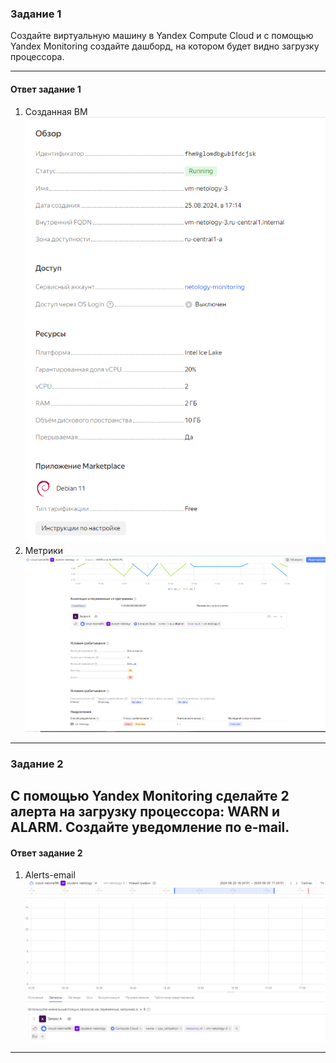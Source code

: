 ### Задание 1

Создайте виртуальную машину в Yandex Compute Cloud и с помощью Yandex Monitoring создайте дашборд, на котором будет видно загрузку процессора.

---
#### Ответ задание 1
1. Созданная ВМ ![vm.png](https://github.com/Nebsiw/Homeworks-sys33/blob/main/Monitoring/image/vm.png)
2. Метрики ![monitoring.png](https://github.com/Nebsiw/Homeworks-sys33/blob/main/Monitoring/image/monitoring.png)
---
### Задание 2 

С помощью Yandex Monitoring сделайте 2 алерта на загрузку процессора: WARN и ALARM. Создайте уведомление по e-mail.
---
#### Ответ задание 2
1. Alerts-email ![alerts-email.png](https://github.com/Nebsiw/Homeworks-sys33/blob/main/Monitoring/image/alerts-email.png)
---
